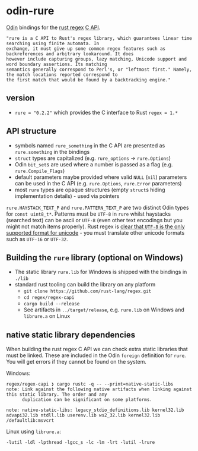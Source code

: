 # odin-rure

[Odin](http://odin-lang.org/) bindings for the [rust regex](https://github.com/rust-lang/regex) [C API](https://github.com/rust-lang/regex/tree/master/regex-capi).

	"rure is a C API to Rust's regex library, which guarantees linear time searching using finite automata. In
	exchange, it must give up some common regex features such as backreferences and arbitrary lookaround. It does
	however include capturing groups, lazy matching, Unicode support and word boundary assertions. Its matching
	semantics generally correspond to Perl's, or "leftmost first." Namely, the match locations reported correspond to
	the first match that would be found by a backtracking engine."

## version

- `rure = "0.2.2"` which provides the C interface to Rust `regex = 1.*`

## API structure

- symbols named `rure_something` in the C API are presented as `rure.something` in the bindings
- `struct` types are capitalized (e.g. `rure_options` -> `rure.Options`)
- Odin `bit_set`s are used where a number is passed as a flag (e.g. `rure.Compile_Flags`)
- default parameters maybe provided where valid `NULL` (`nil`) parameters can be used in the C API (e.g. `rure.Options`,
  `rure.Error` parameters)
- most `rure` types are opaque structures (empty `struct`s hiding implementation details) - used via pointers

`rure.HAYSTACK_TEXT_P` and `rure.PATTERN_TEXT_P` are two distinct Odin types for `const uint8_t*`. Patterns must be
`UTF-8` in `rure` whilst haystacks (searched text) can be ascii or `UTF-8` (even other text encodings but you might not
match items properly). Rust regex is [clear that `UTF-8` is the only supported format for unicode](https://github.com/rust-lang/regex/tree/master/regex-capi#text-encoding) - you must translate
other unicode formats such as `UTF-16` or `UTF-32`.

## Building the `rure` library (optional on Windows)

- The static library `rure.lib` for Windows is shipped with the bindings in `./lib`
- standard rust tooling can build the library on any platform
	- `git clone https://github.com/rust-lang/regex.git`
	- `cd regex/regex-capi`
	- `cargo build --release`
	- See artifacts in `../target/release`, e.g. `rure.lib` on Windows and `librure.a` on Linux

## native static library dependencies

When building the rust regex C API we can check extra static libraries that must be linked. These are included in the
Odin `foreign` definition for `rure`. You will get errors if they cannot be found on the system.

Windows:

	regex/regex-capi ❯ cargo rustc -q -- --print=native-static-libs
	note: Link against the following native artifacts when linking against this static library. The order and any
	      duplication can be significant on some platforms.

	note: native-static-libs: legacy_stdio_definitions.lib kernel32.lib advapi32.lib ntdll.lib userenv.lib ws2_32.lib kernel32.lib /defaultlib:msvcrt

Linux using `librure.a`:

	-lutil -ldl -lpthread -lgcc_s -lc -lm -lrt -lutil -lrure

